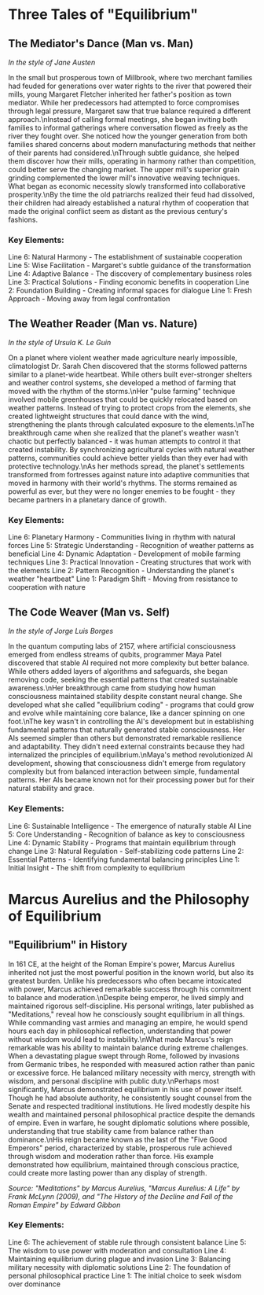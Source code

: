 # Three Tales of "Equilibrium"

## The Mediator\'s Dance (Man vs. Man)
*In the style of Jane Austen*

In the small but prosperous town of Millbrook, where two merchant families had feuded for generations over water rights to the river that powered their mills, young Margaret Fletcher inherited her father\'s position as town mediator. While her predecessors had attempted to force compromises through legal pressure, Margaret saw that true balance required a different approach.\nInstead of calling formal meetings, she began inviting both families to informal gatherings where conversation flowed as freely as the river they fought over. She noticed how the younger generation from both families shared concerns about modern manufacturing methods that neither of their parents had considered.\nThrough subtle guidance, she helped them discover how their mills, operating in harmony rather than competition, could better serve the changing market. The upper mill\'s superior grain grinding complemented the lower mill\'s innovative weaving techniques. What began as economic necessity slowly transformed into collaborative prosperity.\nBy the time the old patriarchs realized their feud had dissolved, their children had already established a natural rhythm of cooperation that made the original conflict seem as distant as the previous century\'s fashions.

### Key Elements:
Line 6: Natural Harmony - The establishment of sustainable cooperation
Line 5: Wise Facilitation - Margaret\'s subtle guidance of the transformation
Line 4: Adaptive Balance - The discovery of complementary business roles
Line 3: Practical Solutions - Finding economic benefits in cooperation
Line 2: Foundation Building - Creating informal spaces for dialogue
Line 1: Fresh Approach - Moving away from legal confrontation

## The Weather Reader (Man vs. Nature)
*In the style of Ursula K. Le Guin*

On a planet where violent weather made agriculture nearly impossible, climatologist Dr. Sarah Chen discovered that the storms followed patterns similar to a planet-wide heartbeat. While others built ever-stronger shelters and weather control systems, she developed a method of farming that moved with the rhythm of the storms.\nHer "pulse farming" technique involved mobile greenhouses that could be quickly relocated based on weather patterns. Instead of trying to protect crops from the elements, she created lightweight structures that could dance with the wind, strengthening the plants through calculated exposure to the elements.\nThe breakthrough came when she realized that the planet\'s weather wasn\'t chaotic but perfectly balanced - it was human attempts to control it that created instability. By synchronizing agricultural cycles with natural weather patterns, communities could achieve better yields than they ever had with protective technology.\nAs her methods spread, the planet\'s settlements transformed from fortresses against nature into adaptive communities that moved in harmony with their world\'s rhythms. The storms remained as powerful as ever, but they were no longer enemies to be fought - they became partners in a planetary dance of growth.

### Key Elements:
Line 6: Planetary Harmony - Communities living in rhythm with natural forces
Line 5: Strategic Understanding - Recognition of weather patterns as beneficial
Line 4: Dynamic Adaptation - Development of mobile farming techniques
Line 3: Practical Innovation - Creating structures that work with the elements
Line 2: Pattern Recognition - Understanding the planet\'s weather "heartbeat"
Line 1: Paradigm Shift - Moving from resistance to cooperation with nature

## The Code Weaver (Man vs. Self)
*In the style of Jorge Luis Borges*

In the quantum computing labs of 2157, where artificial consciousness emerged from endless streams of qubits, programmer Maya Patel discovered that stable AI required not more complexity but better balance. While others added layers of algorithms and safeguards, she began removing code, seeking the essential patterns that created sustainable awareness.\nHer breakthrough came from studying how human consciousness maintained stability despite constant neural change. She developed what she called "equilibrium coding" - programs that could grow and evolve while maintaining core balance, like a dancer spinning on one foot.\nThe key wasn\'t in controlling the AI\'s development but in establishing fundamental patterns that naturally generated stable consciousness. Her AIs seemed simpler than others but demonstrated remarkable resilience and adaptability. They didn\'t need external constraints because they had internalized the principles of equilibrium.\nMaya\'s method revolutionized AI development, showing that consciousness didn\'t emerge from regulatory complexity but from balanced interaction between simple, fundamental patterns. Her AIs became known not for their processing power but for their natural stability and grace.

### Key Elements:
Line 6: Sustainable Intelligence - The emergence of naturally stable AI
Line 5: Core Understanding - Recognition of balance as key to consciousness
Line 4: Dynamic Stability - Programs that maintain equilibrium through change
Line 3: Natural Regulation - Self-stabilizing code patterns
Line 2: Essential Patterns - Identifying fundamental balancing principles
Line 1: Initial Insight - The shift from complexity to equilibrium
# Marcus Aurelius and the Philosophy of Equilibrium

## "Equilibrium" in History

In 161 CE, at the height of the Roman Empire\'s power, Marcus Aurelius inherited not just the most powerful position in the known world, but also its greatest burden. Unlike his predecessors who often became intoxicated with power, Marcus achieved remarkable success through his commitment to balance and moderation.\nDespite being emperor, he lived simply and maintained rigorous self-discipline. His personal writings, later published as "Meditations," reveal how he consciously sought equilibrium in all things. While commanding vast armies and managing an empire, he would spend hours each day in philosophical reflection, understanding that power without wisdom would lead to instability.\nWhat made Marcus\'s reign remarkable was his ability to maintain balance during extreme challenges. When a devastating plague swept through Rome, followed by invasions from Germanic tribes, he responded with measured action rather than panic or excessive force. He balanced military necessity with mercy, strength with wisdom, and personal discipline with public duty.\nPerhaps most significantly, Marcus demonstrated equilibrium in his use of power itself. Though he had absolute authority, he consistently sought counsel from the Senate and respected traditional institutions. He lived modestly despite his wealth and maintained personal philosophical practice despite the demands of empire. Even in warfare, he sought diplomatic solutions where possible, understanding that true stability came from balance rather than dominance.\nHis reign became known as the last of the "Five Good Emperors" period, characterized by stable, prosperous rule achieved through wisdom and moderation rather than force. His example demonstrated how equilibrium, maintained through conscious practice, could create more lasting power than any display of strength.

*Source: "Meditations" by Marcus Aurelius, "Marcus Aurelius: A Life" by Frank McLynn (2009), and "The History of the Decline and Fall of the Roman Empire" by Edward Gibbon*

### Key Elements:
Line 6: The achievement of stable rule through consistent balance
Line 5: The wisdom to use power with moderation and consultation
Line 4: Maintaining equilibrium during plague and invasion
Line 3: Balancing military necessity with diplomatic solutions
Line 2: The foundation of personal philosophical practice
Line 1: The initial choice to seek wisdom over dominance